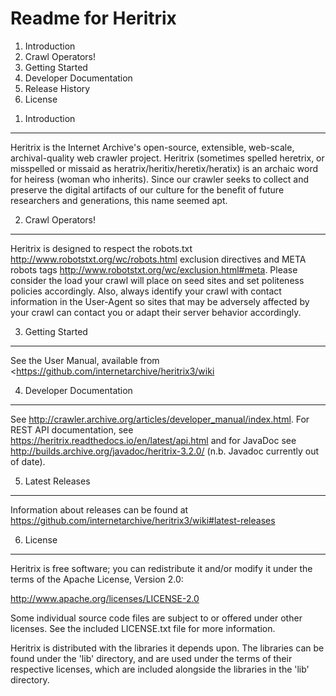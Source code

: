 Readme for Heritrix
====================

1. Introduction
2. Crawl Operators!
3. Getting Started
4. Developer Documentation
5. Release History
6. License


1) Introduction
----------------

Heritrix is the Internet Archive's open-source, extensible, web-scale,
archival-quality web crawler project. Heritrix (sometimes spelled heretrix, or
misspelled or missaid as heratrix/heritix/heretix/heratix) is an archaic word
for heiress (woman who inherits). Since our crawler seeks to collect and
preserve the digital artifacts of our culture for the benefit of future
researchers and generations, this name seemed apt.


2) Crawl Operators!
--------------------

Heritrix is designed to respect the robots.txt
<http://www.robotstxt.org/wc/robots.html> exclusion directives and META robots
tags <http://www.robotstxt.org/wc/exclusion.html#meta>.  Please consider the
load your crawl will place on seed sites and set politeness policies
accordingly. Also, always identify your crawl with contact information in the
User-Agent so sites that may be adversely affected by your crawl can contact
you or adapt their server behavior accordingly.


3) Getting Started
-------------------

See the User Manual, available from <https://github.com/internetarchive/heritrix3/wiki


4) Developer Documentation
---------------------------

See <http://crawler.archive.org/articles/developer_manual/index.html>.
For REST API documentation, see <https://heritrix.readthedocs.io/en/latest/api.html>
and for JavaDoc see <http://builds.archive.org/javadoc/heritrix-3.2.0/> (n.b. Javadoc currently out of date).


5) Latest Releases
-------------------

Information about releases can be found at <https://github.com/internetarchive/heritrix3/wiki#latest-releases>


6) License
-----------

Heritrix is free software; you can redistribute it and/or modify it
under the terms of the Apache License, Version 2.0:

 http://www.apache.org/licenses/LICENSE-2.0

Some individual source code files are subject to or offered under other
licenses. See the included LICENSE.txt file for more information.

Heritrix is distributed with the libraries it depends upon.  The
libraries can be found under the 'lib' directory, and are used under
the terms of their respective licenses, which are included alongside
the libraries in the 'lib' directory.

